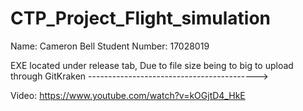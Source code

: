 # CTP_Project_Flight_simulation

Name: Cameron Bell
Student Number: 17028019

EXE located under release tab, Due to file size being to big to upload through GitKraken ------------------------------------------>

Video: https://www.youtube.com/watch?v=kOGjtD4_HkE
